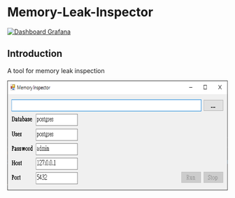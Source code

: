 # Memory-Leak-Inspector

[![Dashboard Grafana](https://img.shields.io/badge/Dashboard-Grafana-fd6600)](http://localhost:3000/?orgId=1)
## Introduction

A tool for memory leak inspection
<p align="center">
<img src="fig/memory leak inspector.png" width = "686" height = "250" alt="memory leak inspector" />
</p>